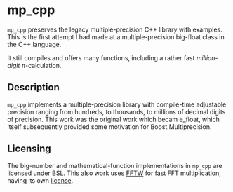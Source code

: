 mp_cpp
==================

`mp_cpp` preserves the legacy multiple-precision C++ library with examples.
This is the first attempt I had made at a multiple-precision big-float class
in the C++ language.

It still compiles and offers many functions, including a rather
fast _million-digit_ $\pi$-calculation.

## Description

`mp_cpp` implements a multiple-precision library with compile-time adjustable
precision ranging from hundreds, to thousands, to millions of decimal digits of precision.
This work was the original work which becam e_float, which itself
subsequently provided some motivation for Boost.Multiprecision.

## Licensing

The big-number and mathematical-function implementations in `mp_cpp`
are licensed under BSL. This also work uses [FFTW](https://www.fftw.org/)
for fast FFT multiplication,
having its own [license](https://www.fftw.org/faq/section1.html#isfftwfree).
